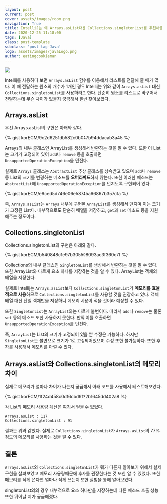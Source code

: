 ```yaml
---
layout: post
current: post
cover: assets/images/room.png
navigation: True
title: IntelliJ는 왜 Arrays.asList대신 Collections.singletonList를 추천해줄까?
date: 2020-12-25 11:18:00
tags: [Java]
class: post-template
subclass: 'post tag-Java'
logo: assets/images/javaLogo.png
author: eatingcookieman
---
```


![](assets/images/Post/2020-12-25-23-53-29.png)

Intellij를 사용하다 보면 `Arrays.asList` 함수를 이용해서 리스트를 전달해 줄 때가 많다. 이 때 전달하는 원소의 개수가 1개인 경우 Intellij는 위와 같이 `Arrays.asList` 대신 `Collections.singletonList`를 사용하라고 한다. 단순히 원소를 리스트로 바꾸어서 전달하는데 무슨 차이가 있을지 궁금해서 한번 찾아보았다.

## Arrays.asList

우선 Arrays.asList의 구현은 아래와 같다.

{% gist korECM/9c2d6251db582c0b047b94ddacab3a45 %}

Arrays의 내부 클래스인 ArrayList를 생성해서 반환하는 것을 알 수 있다. 또한 이 List는 크기가 고정되어 있어 `add`나 `remove` 등을 호출하면 `UnsupportedOperationException`을 던진다.

실제로 `Arrays` 클래스는 `AbstractList` 추상 클래스를 상속받고 있으며 `add`나 `remove` 등 List의 크기를 변경하는 메소드를 **오버라이드**하지 않는다.
 또한 이러한 메소드는 `AbstractList`에 `UnsupportedOperationException`를 던지도록 구현되어 있다.


{% gist korECM/e9ced5d746e06e58745a66867b357c1a %}

즉, `Arrays.asList`는 `Arrays` 내부에 구현된 `ArrayList`를 생성해서 던지며 이는 크기가 고정된 List다. 내부적으로도 단순히 배열을 저장하고, `get`과 `set` 메소드 등을 지원해주는 정도이다.

## Collections.singletonList

Collections.singletonList의 구현은 아래와 같다.

{% gist korECM/b540848c1e97b305508093ac3f360c7f %}

Collections의 내부 클래스인 `SingletonList`를 생성해서 반환하는 것을 알 수 있다. 또한 ArrayList와 다르게 요소 하나를 저장하는 것을 알 수 있다. ArrayList는 객체의 배열을 저장한다.

실제로 Intellij는 `Arrays.asList`보다 `Collections.singletonList`가 **메모리를 효율적으로 사용**하므로 `Collections.singletonList`를 사용할 것을 권장하고 있다. 객체 배열 대신 단일 객체만을 저장하니 메모리 사용이 적을 것이라 예상할 수 있다.

또한 `SingletonList`는 `ArrayList`와는 다르게 불변이다. 따라서 `add`나 `remove`는 물론 `set` 등의 메소드 또한 사용하지 못한다. 만약 이를 호출하면 `UnsupportedOperationException`를 던진다.

즉, `ArrayList`는 List의 크기가 고정되어 있을 뿐 수정은 가능하다. 하지만 `SingletonList`는 불변으로 크기가 1로 고정되어있으며 수정 또한 불가능하다.
 또한 후자를 사용해서 메모리를 아낄 수 있다.

## Arrays.asList와 Collections.singletonList의 메모리 차이

실제로 메모리가 얼마나 차이가 나는지 궁금해서 아래 코드를 사용해서 테스트해보았다.

{% gist korECM/1f24d458c0df6cbd9f22b1645dd402a8 %}

각 List의 메모리 사용량 계산은 [여기](http://uttesh.blogspot.com/2015/04/get-byte-or-memory-size-of.html)서 얻을 수 있었다.

```
Arrays.asList : 117
Collections.singletonList : 91
```

결과는 위와 같았다. 실제로 `Collections.singletonList`가 `Arrays.asList`의 77% 정도의 메모리를 사용하는 것을 알 수 있다. 

## 결론

`Arrays.asList`와 `Collections.singletonList`가 뭐가 다른지 알아보기 위해서 실제 구현을 살펴보았고 메모리 사용량때문에 후자를 권장한다는 것 또한 알 수 있었다. 또한 메모리를 적게 쓴다면 얼마나 적게 쓰는지 또한 실험을 통해 알아보았다.

singletonList의의 경우 내부적으로 요소 하나만을 저장하는데 다른 메소드 호출 성능 또한 뛰어날 지가 궁금해졌다.